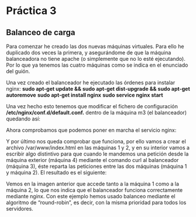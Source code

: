 # Práctica 3
## Balanceo de carga

Para comenzar he creado las dos nuevas máquinas virtuales. Para ello he duplicado
dos veces la primera, y asegurándome de que la máquina balanceadora no tiene apache
(o simplemente que no lo esté ejecutando). Por lo que ya tenemos las cuatro máquinas como se indica
en el enunciado del guión.

Una vez creado el balanceador he ejecutado las órdenes para instalar
nginx:
**sudo apt-get update && sudo apt-get dist-upgrade && sudo apt-get
autoremove**
**sudo apt-get install nginx**
**sudo service nginx start**


Una vez hecho esto tenemos que modificar el fichero de
configuración **/etc/nginx/conf.d/default.conf.** dentro de la máquina
m3 (el balanceador) quedando así:



Ahora comprobamos que podemos poner en marcha el servicio nginx:


Y por último nos queda comprobar que funciona, por ello vamos a crear el archivo
/var/www/index.html en las máquinas 1 y 2, y en su interior vamos a escribir 
algo distintivo para que cuando le mandemos una petición desde la máquina exterior
(máquina 4) mediante el comando curl al balanceador (máquina 3), éste reparta las 
peticiones entre las dos máquinas (máquina 1 y máquina 2).
El resultado es el siguiente:



Vemos en la imagen anterior que accede tanto a la máquina 1 como a la máquina 2,
lo que nos indica que el balanceador funciona correctamente mediante nginx.
Con este ejemplo hemos usado balanceo mediante el algoritmo de “round-robin”, es decir,
con la misma prioridad para todos los servidores.
















